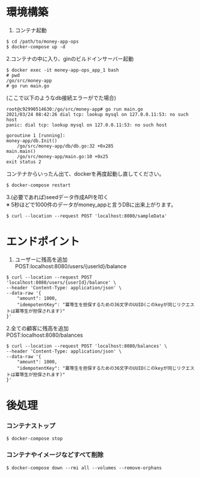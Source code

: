 # 環境構築
1. コンテナ起動  
```
$ cd /path/to/money-app-ops
$ docker-compose up -d
```
2.コンテナの中に入り、ginのビルドインサーバー起動  

```
$ docker exec -it money-app-ops_app_1 bash
# pwd
/go/src/money-app
# go run main.go
```

(ここで以下のようなdb接続エラーがでた場合)

```
root@c92990514630:/go/src/money-app# go run main.go
2021/03/24 08:42:26 dial tcp: lookup mysql on 127.0.0.11:53: no such host
panic: dial tcp: lookup mysql on 127.0.0.11:53: no such host

goroutine 1 [running]:
money-app/db.Init()
	/go/src/money-app/db/db.go:32 +0x285
main.main()
	/go/src/money-app/main.go:10 +0x25
exit status 2
```

コンテナからいったん出て、dockerを再度起動し直してください。

```
$ docker-compose restart
```


3.(必要であれば)seedデータ作成APIを叩く  
※ 5秒ほどで1000件のデータがmoney_appと言うDBに出来上がります。

```
$ curl --location --request POST 'localhost:8080/sampleData'
```

# エンドポイント
1. ユーザーに残高を追加  
POST:localhost:8080/users/{userId}/balance
   
```
$ curl --location --request POST 'localhost:8080/users/{userId}/balance' \
--header 'Content-Type: application/json' \
--data-raw '{
    "amount": 1000,
    "idempotentKey": "冪等生を担保するための36文字のUUID(このkeyが同じリクエストは冪等生が担保されます)"
}'
```

2.全ての顧客に残高を追加  
POST:localhost:8080/balances
```
$ curl --location --request POST 'localhost:8080/balances' \
--header 'Content-Type: application/json' \
--data-raw '{
    "amount": 1000,
    "idempotentKey": "冪等生を担保するための36文字のUUID(このkeyが同じリクエストは冪等生が担保されます)"
}'
```

# 後処理

### コンテナストップ
```
$ docker-compose stop
```

### コンテナやイメージなどすべて削除
```
$ docker-compose down --rmi all --volumes --remove-orphans
```